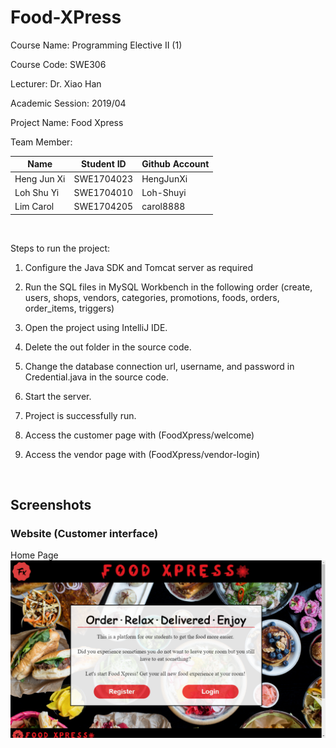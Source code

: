 # Food-XPress

Course Name: Programming Elective II (1)

Course Code: SWE306

Lecturer: Dr. Xiao Han

Academic Session: 2019/04


Project Name: Food Xpress

Team Member:

Name | Student ID | Github Account
--- | --- | ---
Heng Jun Xi | SWE1704023 | HengJunXi
Loh Shu Yi | SWE1704010 | Loh-Shuyi
Lim Carol | SWE1704205 | carol8888

<br />

Steps to run the project:

1) Configure the Java SDK and Tomcat server as required

2) Run the SQL files in MySQL Workbench in the following order (create, users, shops, vendors, categories, promotions, foods, orders, order_items, triggers)
   
3) Open the project using IntelliJ IDE.

4) Delete the out folder in the source code.

5) Change the database connection url, username, and password in Credential.java in the source code.
   
6) Start the server.

7) Project is successfully run.

8) Access the customer page with (FoodXpress/welcome)

9) Access the vendor page with (FoodXpress/vendor-login)

<br />

## Screenshots

### Website (Customer interface)

Home Page
![](/screenshots/home.png)
